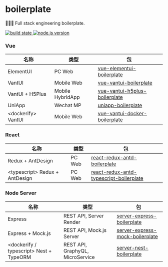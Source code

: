 <h1>boilerplate</h1>
<p>🔧🔨🔩 Full stack engineering boilerplate.</p>

<a href="https://travis-ci.org/Cphayim/boilerplate">
  <img src="https://travis-ci.org/Cphayim/boilerplate.svg" alt="build state"/>
</a>
<a href="https://nodejs.org/">
  <img src="https://img.shields.io/badge/node.js-10+-green.svg" alt="node.js version"/>
</a>

<h3>Vue</h3>
<table>
  <thead>
    <tr>
      <th>名称</th>
      <th>类型</th>
      <th>包</th>
    </tr>
  </thead>
  <tbody>
    <tr>
      <td>ElementUI</td>
      <td>PC Web</td>
      <td>
        <a href="./packages/vue-elementui-boilerplate">vue-elementui-boilerplate</a>
      </td>
    </tr>
    <tr>
      <td>VantUI</td>
      <td>Mobile Web</td>
      <td>
        <a href="./packages/vue-vantui-boilerplate">vue-vantui-boilerplate</a>
      </td>
    </tr>
    <tr>
      <td>VantUI + H5Plus</td>
      <td>Mobile HybridApp</td>
      <td>
        <a href="./packages/vue-vantui-h5plus-boilerplate">vue-vantui-h5plus-boilerplate</a>
      </td>
    </tr>
    <tr>
      <td>UniApp</td>
      <td>Wechat MP</td>
      <td>
        <a href="./packages/uniapp-boilerplate">uniapp-boilerplate</a>
      </td>
    </tr>
    <tr>
      <td>&lt;dockerify&gt; VantUI</td>
      <td>Mobile Web</td>
      <td>
        <a href="./packages/vue-vantui-docker-boilerplate">vue-vantui-docker-boilerplate</a>
      </td>
    </tr>
  </tbody>
</table>
<h3>React</h3>
<table>
  <thead>
    <tr>
      <th>名称</th>
      <th>类型</th>
      <th>包</th>
    </tr>
  </thead>
  <tbody>
    <tr>
      <td>Redux + AntDesign</td>
      <td>PC Web</td>
      <td>
        <a href="./packages/react-redux-antd-boilerplate">react-redux-antd-boilerplate</a>
      </td>
    </tr>
    <tr>
      <td>&lt;typescript&gt; Redux + AntDesign</td>
      <td>PC Web</td>
      <td>
        <a href="./packages/react-redux-antd-typescript-boilerplate">react-redux-antd-typescript-boilerplate</a>
      </td>
    </tr>
  </tbody>
</table>
<h3>Node Server</h3>
<table>
  <thead>
    <tr>
      <th>名称</th>
      <th>类型</th>
      <th>包</th>
    </tr>
  </thead>
  <tbody>
    <tr>
      <td>Express</td>
      <td>REST API, Server Render</td>
      <td>
        <a href="./packages/server-express-boilerplate">server-express-boilerplate</a>
      </td>
    </tr>
    <tr>
      <td>Express + Mock.js</td>
      <td>REST API, Mock.js Server</td>
      <td>
        <a href="./packages/server-express-mock-boilerplate">server-express-mock-boilerplate</a>
      </td>
    </tr>
    <tr>
      <td>&lt;dockerify / typescript&gt; Nest + TypeORM</td>
      <td>REST API, GraphyQL, MicroService</td>
      <td>
        <a href="./packages/server-nest-boilerplate">server-nest-boilerplate</a>
      </td>
    </tr>
  </tbody>
</table>
